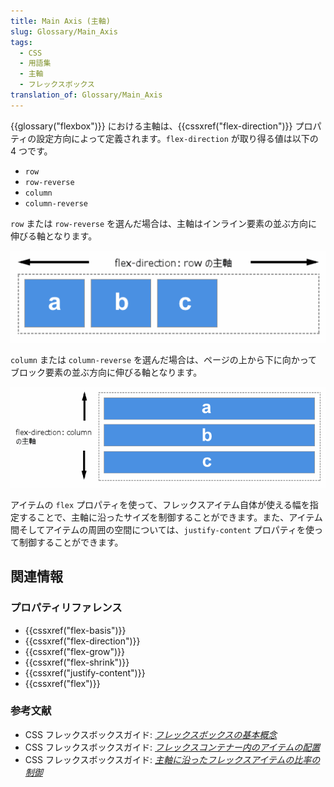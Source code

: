 ```yaml
---
title: Main Axis (主軸)
slug: Glossary/Main_Axis
tags:
  - CSS
  - 用語集
  - 主軸
  - フレックスボックス
translation_of: Glossary/Main_Axis
---
```

{{glossary("flexbox")}} における主軸は、{{cssxref("flex-direction")}} プロパティの設定方向によって定義されます。`flex-direction` が取り得る値は以下の 4 つです。

- `row`
- `row-reverse`
- `column`
- `column-reverse`

`row` または `row-reverse` を選んだ場合は、主軸はインライン要素の並ぶ方向に伸びる軸となります。

![flex-direction が row の場合の主軸](basics1.png)

`column` または `column-reverse` を選んだ場合は、ページの上から下に向かってブロック要素の並ぶ方向に伸びる軸となります。

![](basics2.png)

アイテムの `flex` プロパティを使って、フレックスアイテム自体が使える幅を指定することで、主軸に沿ったサイズを制御することができます。また、アイテム間そしてアイテムの周囲の空間については、`justify-content` プロパティを使って制御することができます。

## 関連情報

### プロパティリファレンス

- {{cssxref("flex-basis")}}
- {{cssxref("flex-direction")}}
- {{cssxref("flex-grow")}}
- {{cssxref("flex-shrink")}}
- {{cssxref("justify-content")}}
- {{cssxref("flex")}}

### 参考文献

- CSS フレックスボックスガイド: _[フレックスボックスの基本概念](/ja/docs/Web/CSS/CSS_Flexible_Box_Layout/Basic_Concepts_of_Flexbox)_
- CSS フレックスボックスガイド: _[フレックスコンテナー内のアイテムの配置](/ja/docs/Web/CSS/CSS_Flexible_Box_Layout/Aligning_Items_in_a_Flex_Container)_
- CSS フレックスボックスガイド: _[主軸に沿ったフレックスアイテムの比率の制御](/ja/docs/Web/CSS/CSS_Flexible_Box_Layout/Controlling_Ratios_of_Flex_Items_Along_the_Main_Ax)_
